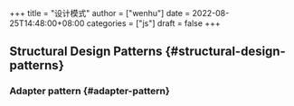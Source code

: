 +++
title = "设计模式"
author = ["wenhu"]
date = 2022-08-25T14:48:00+08:00
categories = ["js"]
draft = false
+++

## Structural Design Patterns {#structural-design-patterns}


### Adapter pattern {#adapter-pattern}

